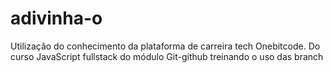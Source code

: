 # adivinha-o
Utilização do conhecimento da plataforma de carreira tech Onebitcode. Do curso JavaScript fullstack do módulo Git-github treinando o uso das branch
